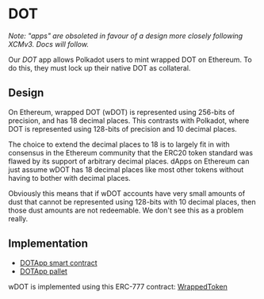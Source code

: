 # DOT

_Note: "apps" are obsoleted in favour of a design more closely following XCMv3. Docs will follow._&#x20;

Our _DOT_ app allows Polkadot users to mint wrapped DOT on Ethereum. To do this, they must lock up their native DOT as collateral.

## Design

On Ethereum, wrapped DOT (wDOT) is represented using 256-bits of precision, and has 18 decimal places. This contrasts with Polkadot, where DOT is represented using 128-bits of precision and 10 decimal places.

The choice to extend the decimal places to 18 is to largely fit in with consensus in the Ethereum community that the ERC20 token standard was flawed by its support of arbitrary decimal places. dApps on Ethereum can just assume wDOT has 18 decimal places like most other tokens without having to bother with decimal places.

Obviously this means that if wDOT accounts have very small amounts of dust that cannot be represented using 128-bits with 10 decimal places, then those dust amounts are not redeemable. We don't see this as a problem really.

## Implementation

* [DOTApp smart contract](../../../core/packages/contracts/contracts/DOTApp.sol)
* [DOTApp pallet](https://github.com/Snowfork/snowbridge/tree/main/parachain/pallets/dot-app)

wDOT is implemented using this ERC-777 contract: [WrappedToken](../../../ethereum/contracts/WrappedToken.sol)
